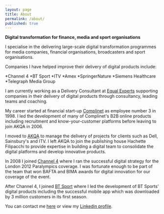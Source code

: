 ```yaml
---
layout: page
title: About
permalink: /about/
published: true
---
```


__Digital transformation for finance, media and sport organisations__

I specialise in the delivering large-scale digital transformation programmes for media companies, financial organisations, broadcasters and sport organisations.

Companies I have helped improve their delivery of digital products include:

*Channel 4
*BT Sport
*ITV
*Amex
*SpringerNature
*Siemens Healthcare
*Telegraph Media Group

I am currently working as a Delivery Consultant at [Equal Experts](http://www.equalexperts.com) supporting companies in their delivery of digital products through consultancy, leading teams and coaching.

My career started at financial start-up [Complinet](https://www.crunchbase.com/organization/complinet) as employee number 3 in 1998. I led the development of many of Complinet's B2B online products including recruitment and know-your-customer platforms before leaving to join AKQA in 2006.

I moved to [AKQA](http://www.akqa.com)</a> to manage the delivery of projects for clients such as Dell, Sainsbury's and ITV. I left AKQA to join the publishing house Hachette Filipacchi to provide expertise in building a digital team to consolidate the digital platforms and develop innovative products.

In 2008 I joined [Channel 4](http://www.channel4.com/paralympics) where I ran the successful digital strategy for the London 2012 Paralympics coverage. I was fortunate enough to be part of the team that won BAFTA and BIMA awards for digital innovation for our coverage of the event.

After Channel 4, I joined [BT Sport](http://http://www.btsport.com) where I led the development of BT Sports’ digital products including the successful mobile app which was downloaded by 3 million customers in its first season.

You can contact me [here](/link) or view my [Linkedin profile](http://uk.linkedin.com/in/pauldedwards).